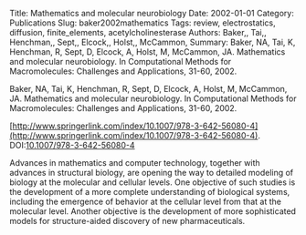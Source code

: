 Title: Mathematics and molecular neurobiology
Date: 2002-01-01
Category: Publications
Slug: baker2002mathematics
Tags: review, electrostatics, diffusion, finite_elements, acetylcholinesterase
Authors: Baker,, Tai,, Henchman,, Sept,, Elcock,, Holst,, McCammon,
Summary: Baker, NA, Tai, K, Henchman, R, Sept, D, Elcock, A, Holst, M, McCammon, JA. Mathematics and molecular neurobiology. In Computational Methods for Macromolecules: Challenges and Applications, 31-60, 2002.

Baker, NA, Tai, K, Henchman, R, Sept, D, Elcock, A, Holst, M, McCammon, JA. Mathematics and molecular neurobiology. In Computational Methods for Macromolecules: Challenges and Applications, 31-60, 2002.

[http://www.springerlink.com/index/10.1007/978-3-642-56080-4](http://www.springerlink.com/index/10.1007/978-3-642-56080-4). DOI:[10.1007/978-3-642-56080-4](http://dx.doi.org/10.1007/978-3-642-56080-4)

Advances in mathematics and computer technology, together with advances in structural biology, are opening the way to detailed modeling of biology at the molecular and cellular levels. One objective of such studies is the development of a more complete understanding of biological systems, including the emergence of behavior at the cellular level from that at the molecular level. Another objective is the development of more sophisticated models for structure-aided discovery of new pharmaceuticals.
